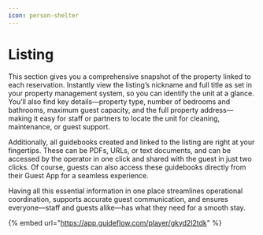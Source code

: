 ```yaml
---
icon: person-shelter
---
```


# Listing

This section gives you a comprehensive snapshot of the property linked to each reservation. Instantly view the listing’s nickname and full title as set in your property management system, so you can identify the unit at a glance. You’ll also find key details—property type, number of bedrooms and bathrooms, maximum guest capacity, and the full property address—making it easy for staff or partners to locate the unit for cleaning, maintenance, or guest support.

Additionally, all guidebooks created and linked to the listing are right at your fingertips. These can be PDFs, URLs, or text documents, and can be accessed by the operator in one click and shared with the guest in just two clicks. Of course, guests can also access these guidebooks directly from their Guest App for a seamless experience.

Having all this essential information in one place streamlines operational coordination, supports accurate guest communication, and ensures everyone—staff and guests alike—has what they need for a smooth stay.

{% embed url="https://app.guideflow.com/player/gkyd2l2tdk" %}
